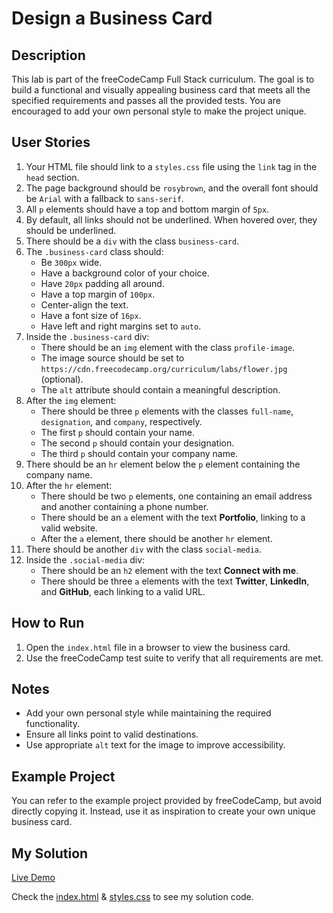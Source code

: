 # Design a Business Card

## Description

This lab is part of the freeCodeCamp Full Stack curriculum. The goal is to build a functional and visually appealing business card that meets all the specified requirements and passes all the provided tests. You are encouraged to add your own personal style to make the project unique.

## User Stories

1. Your HTML file should link to a `styles.css` file using the `link` tag in the `head` section.
2. The page background should be `rosybrown`, and the overall font should be `Arial` with a fallback to `sans-serif`.
3. All `p` elements should have a top and bottom margin of `5px`.
4. By default, all links should not be underlined. When hovered over, they should be underlined.
5. There should be a `div` with the class `business-card`.
6. The `.business-card` class should:
   - Be `300px` wide.
   - Have a background color of your choice.
   - Have `20px` padding all around.
   - Have a top margin of `100px`.
   - Center-align the text.
   - Have a font size of `16px`.
   - Have left and right margins set to `auto`.
7. Inside the `.business-card` div:
   - There should be an `img` element with the class `profile-image`.
   - The image source should be set to `https://cdn.freecodecamp.org/curriculum/labs/flower.jpg` (optional).
   - The `alt` attribute should contain a meaningful description.
8. After the `img` element:
   - There should be three `p` elements with the classes `full-name`, `designation`, and `company`, respectively.
   - The first `p` should contain your name.
   - The second `p` should contain your designation.
   - The third `p` should contain your company name.
9. There should be an `hr` element below the `p` element containing the company name.
10. After the `hr` element:
    - There should be two `p` elements, one containing an email address and another containing a phone number.
    - There should be an `a` element with the text **Portfolio**, linking to a valid website.
    - After the `a` element, there should be another `hr` element.
11. There should be another `div` with the class `social-media`.
12. Inside the `.social-media` div:
    - There should be an `h2` element with the text **Connect with me**.
    - There should be three `a` elements with the text **Twitter**, **LinkedIn**, and **GitHub**, each linking to a valid URL.

## How to Run

1. Open the `index.html` file in a browser to view the business card.
2. Use the freeCodeCamp test suite to verify that all requirements are met.

## Notes

- Add your own personal style while maintaining the required functionality.
- Ensure all links point to valid destinations.
- Use appropriate `alt` text for the image to improve accessibility.

## Example Project

You can refer to the example project provided by freeCodeCamp, but avoid directly copying it. Instead, use it as inspiration to create your own unique business card.

## My Solution

[Live Demo](https://mbahomaid.github.io/freeCodeCamp-labs/2-css/1-basic-css/1-business-card/)

Check the [index.html](https://github.com/mbahomaid/freeCodeCamp-labs/blob/main/2-css/1-basic-css/1-business-card/index.html) & [styles.css](https://github.com/mbahomaid/freeCodeCamp-labs/blob/main/2-css/1-basic-css/1-business-card/styles.css) to see my solution code.
